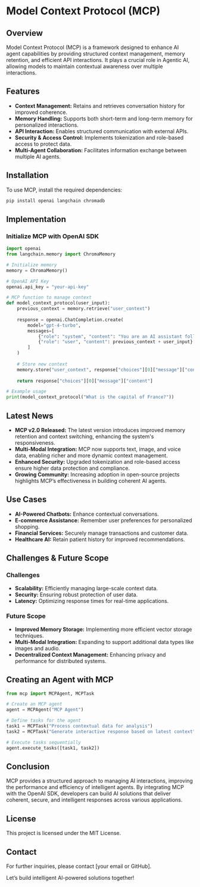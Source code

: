 # Model Context Protocol (MCP)

## Overview
Model Context Protocol (MCP) is a framework designed to enhance AI agent capabilities by providing structured context management, memory retention, and efficient API interactions. It plays a crucial role in Agentic AI, allowing models to maintain contextual awareness over multiple interactions.

## Features
- **Context Management:** Retains and retrieves conversation history for improved coherence.
- **Memory Handling:** Supports both short-term and long-term memory for personalized interactions.
- **API Interaction:** Enables structured communication with external APIs.
- **Security & Access Control:** Implements tokenization and role-based access to protect data.
- **Multi-Agent Collaboration:** Facilitates information exchange between multiple AI agents.

## Installation
To use MCP, install the required dependencies:
```bash
pip install openai langchain chromadb
```

## Implementation
### Initialize MCP with OpenAI SDK
```python
import openai
from langchain.memory import ChromaMemory

# Initialize memory
memory = ChromaMemory()

# OpenAI API Key
openai.api_key = "your-api-key"

# MCP function to manage context
def model_context_protocol(user_input):
    previous_context = memory.retrieve("user_context")
    
    response = openai.ChatCompletion.create(
        model="gpt-4-turbo",
        messages=[
            {"role": "system", "content": "You are an AI assistant following MCP guidelines."},
            {"role": "user", "content": previous_context + user_input}
        ]
    )
    
    # Store new context
    memory.store("user_context", response["choices"][0]["message"]["content"])
    
    return response["choices"][0]["message"]["content"]

# Example usage
print(model_context_protocol("What is the capital of France?"))
```

## Latest News
- **MCP v2.0 Released:** The latest version introduces improved memory retention and context switching, enhancing the system's responsiveness.
- **Multi-Modal Integration:** MCP now supports text, image, and voice data, enabling richer and more dynamic context management.
- **Enhanced Security:** Upgraded tokenization and role-based access ensure higher data protection and compliance.
- **Growing Community:** Increasing adoption in open-source projects highlights MCP’s effectiveness in building coherent AI agents.

## Use Cases
- **AI-Powered Chatbots:** Enhance contextual conversations.
- **E-commerce Assistance:** Remember user preferences for personalized shopping.
- **Financial Services:** Securely manage transactions and customer data.
- **Healthcare AI:** Retain patient history for improved recommendations.

## Challenges & Future Scope
### Challenges
- **Scalability:** Efficiently managing large-scale context data.
- **Security:** Ensuring robust protection of user data.
- **Latency:** Optimizing response times for real-time applications.

### Future Scope
- **Improved Memory Storage:** Implementing more efficient vector storage techniques.
- **Multi-Modal Integration:** Expanding to support additional data types like images and audio.
- **Decentralized Context Management:** Enhancing privacy and performance for distributed systems.

## Creating an Agent with MCP
```python
from mcp import MCPAgent, MCPTask

# Create an MCP agent
agent = MCPAgent("MCP Agent")

# Define tasks for the agent
task1 = MCPTask("Process contextual data for analysis")
task2 = MCPTask("Generate interactive response based on latest context")

# Execute tasks sequentially
agent.execute_tasks([task1, task2])
```

## Conclusion
MCP provides a structured approach to managing AI interactions, improving the performance and efficiency of intelligent agents. By integrating MCP with the OpenAI SDK, developers can build AI solutions that deliver coherent, secure, and intelligent responses across various applications.

## License
This project is licensed under the MIT License.

## Contact
For further inquiries, please contact [your email or GitHub].

Let’s build intelligent AI-powered solutions together!


